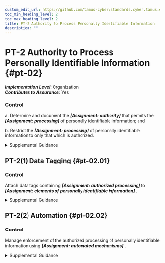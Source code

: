 ```yaml
---
custom_edit_url: https://github.com/tamus-cyber/standards.cyber.tamus.edu/tree/main/static/content/tamus.edu/TAMUS_profile.xml
toc_min_heading_level: 2
toc_max_heading_level: 2
title: PT-2 Authority to Process Personally Identifiable Information
description: ""
---
```


# PT-2 Authority to Process Personally Identifiable Information {#pt-02}

_**Implementation Level**_: Organization\
_**Contributes to Assurance**_: Yes

### Control

a. Determine and document the <strong> <em>[Assignment: authority]</em> </strong> that permits the <strong> <em>[Assignment: processing]</em> </strong> of personally identifiable information; and

b. Restrict the <strong> <em>[Assignment: processing]</em> </strong> of personally identifiable information to only that which is authorized.

<details>
  <summary>Supplemental Guidance</summary>

The processing of personally identifiable information is an operation or set of operations that the information system or organization performs with respect to personally identifiable information across the information life cycle. Processing includes but is not limited to creation, collection, use, processing, storage, maintenance, dissemination, disclosure, and disposal. Processing operations also include logging, generation, and transformation, as well as analysis techniques, such as data mining.

</details>

## PT-2(1) Data Tagging {#pt-02.01}

### Control

Attach data tags containing <strong> <em>[Assignment: authorized processing]</em> </strong> to <strong> <em>[Assignment: elements of personally identifiable information]</em> </strong>.

<details>
  <summary>Supplemental Guidance</summary>

Data tags support the tracking and enforcement of authorized processing by conveying the types of processing that are authorized along with the relevant elements of personally identifiable information throughout the system. Data tags may also support the use of automated tools.

</details>

## PT-2(2) Automation {#pt-02.02}

### Control

Manage enforcement of the authorized processing of personally identifiable information using <strong> <em>[Assignment: automated mechanisms]</em> </strong>.

<details>
  <summary>Supplemental Guidance</summary>

Automated mechanisms augment verification that only authorized processing is occurring.

</details>

